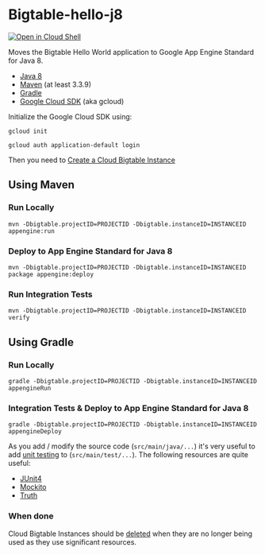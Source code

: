 Bigtable-hello-j8
=================

<a href="https://console.cloud.google.com/cloudshell/open?git_repo=https://github.com/GoogleCloudPlatform/java-docs-samples&page=editor&open_in_editor=appengine-java8/bigtable/README.md">
<img alt="Open in Cloud Shell" src ="http://gstatic.com/cloudssh/images/open-btn.png"></a>

Moves the Bigtable Hello World application to Google App Engine Standard for Java 8.


* [Java 8](http://www.oracle.com/technetwork/java/javase/downloads/index.html)
* [Maven](https://maven.apache.org/download.cgi) (at least 3.3.9)
* [Gradle](https://gradle.org)
* [Google Cloud SDK](https://cloud.google.com/sdk/) (aka gcloud)

Initialize the Google Cloud SDK using:

    gcloud init

    gcloud auth application-default login

Then you need to [Create a Cloud Bigtable Instance](https://cloud.google.com/bigtable/docs/creating-instance)


## Using Maven

### Run Locally

    mvn -Dbigtable.projectID=PROJECTID -Dbigtable.instanceID=INSTANCEID appengine:run

### Deploy to App Engine Standard for Java 8

    mvn -Dbigtable.projectID=PROJECTID -Dbigtable.instanceID=INSTANCEID package appengine:deploy

### Run Integration Tests

    mvn -Dbigtable.projectID=PROJECTID -Dbigtable.instanceID=INSTANCEID verify

## Using Gradle

### Run Locally

    gradle -Dbigtable.projectID=PROJECTID -Dbigtable.instanceID=INSTANCEID appengineRun

### Integration Tests & Deploy to App Engine Standard for Java 8

    gradle -Dbigtable.projectID=PROJECTID -Dbigtable.instanceID=INSTANCEID appengineDeploy

As you add / modify the source code (`src/main/java/...`) it's very useful to add
[unit testing](https://cloud.google.com/appengine/docs/java/tools/localunittesting)
to (`src/main/test/...`).  The following resources are quite useful:

* [JUnit4](http://junit.org/junit4/)
* [Mockito](http://mockito.org/)
* [Truth](http://google.github.io/truth/)

### When done

Cloud Bigtable Instances should be [deleted](https://cloud.google.com/bigtable/docs/deleting-instance)
when they are no longer being used as they use significant resources.
